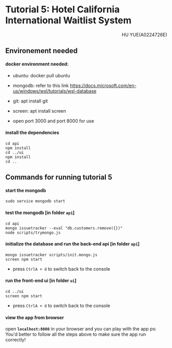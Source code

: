 # Tutorial 5: Hotel California International Waitlist System

<p align="right">HU YUE(A0224726E)</p>

## Environement needed
#### docker environment needed:

- ubuntu: docker pull ubuntu

- mongodb: refer to this link https://docs.microsoft.com/en-us/windows/wsl/tutorials/wsl-database

- git: apt install git

- screen: apt install screen

- open port 3000 and port 8000 for use

#### install the dependencies
```
cd api
npm install
cd ../ui
npm install
cd ..
```
## Commands for running tutorial 5
#### start the mongodb
```
sudo service mongodb start
```
#### test the mongodb [in folder `api`]
```
cd api
mongo issuetracker --eval "db.customers.remove({})"
node scripts/trymongo.js
```
#### initialize the database and run the back-end api [in folder `api`]
```
mongo issuetracker scripts/init.mongo.js
screen npm start
```
- press `CtrlA + d` to switch back to the console  
#### run the front-end ui [in folder `ui`]
```
cd ../ui
screen npm start
```
- press `CtrlA + d` to switch back to the console   
#### view the app from browser
open **`localhost:8000`** in your browser and you can play with the app
ps: You'd better to follow all the steps above to make sure the app run correctly!